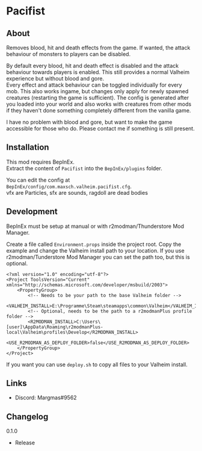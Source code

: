 # Pacifist
## About
Removes blood, hit and death effects from the game.
If wanted, the attack behaviour of monsters to players can be disabled.

By default every blood, hit and death effect is disabled and the attack behaviour towards players is enabled.
This still provides a normal Valheim experience but without blood and gore.\
Every effect and attack behaviour can be toggled individually for every mob.
This also works ingame, but changes only apply for newly spawned creatures (restarting the game is sufficient).
The config is generated after you loaded into your world and also works with creatures from other mods if they haven't done something completely different from the vanilla game. 

I have no problem with blood and gore, but want to make the game accessible for those who do.
Please contact me if something is still present.

## Installation
This mod requires BepInEx.\
Extract the content of `Pacifist` into the `BepInEx/plugins` folder.

You can edit the config at `BepInEx/config/com.maxsch.valheim.pacifist.cfg`.\
vfx are Particles, sfx are sounds, ragdoll are dead bodies

## Development
BepInEx must be setup at manual or with r2modman/Thunderstore Mod Manager.

Create a file called `Environment.props` inside the project root.
Copy the example and change the Valheim install path to your location.
If you use r2modman/Tunderstore Mod Manager you can set the path too, but this is optional.

```
<?xml version="1.0" encoding="utf-8"?>
<Project ToolsVersion="Current" xmlns="http://schemas.microsoft.com/developer/msbuild/2003">
    <PropertyGroup>
        <!-- Needs to be your path to the base Valheim folder -->
        <VALHEIM_INSTALL>E:\Programme\Steam\steamapps\common\Valheim</VALHEIM_INSTALL>
        <!-- Optional, needs to be the path to a r2modmanPlus profile folder -->
        <R2MODMAN_INSTALL>C:\Users\[user]\AppData\Roaming\r2modmanPlus-local\Valheim\profiles\Develop</R2MODMAN_INSTALL>
        <USE_R2MODMAN_AS_DEPLOY_FOLDER>false</USE_R2MODMAN_AS_DEPLOY_FOLDER>
    </PropertyGroup>
</Project>
```

If you want you can use `deploy.sh` to copy all files to your Valheim install.

## Links
- Discord: Margmas#9562

## Changelog
0.1.0
- Release
